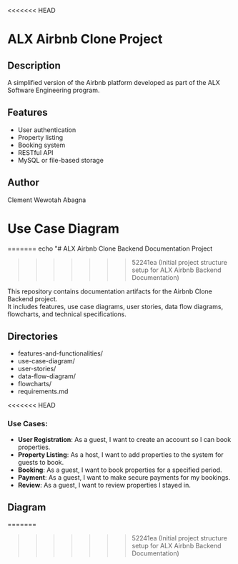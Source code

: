 <<<<<<< HEAD
# ALX Airbnb Clone Project

## Description
A simplified version of the Airbnb platform developed as part of the ALX Software Engineering program.

## Features
- User authentication
- Property listing
- Booking system
- RESTful API
- MySQL or file-based storage

## Author
Clement Wewotah Abagna

# Use Case Diagram
=======
echo "# ALX Airbnb Clone Backend Documentation Project
>>>>>>> 52241ea (Initial project structure setup for ALX Airbnb Backend Documentation)

This repository contains documentation artifacts for the Airbnb Clone Backend project.  
It includes features, use case diagrams, user stories, data flow diagrams, flowcharts, and technical specifications.

## Directories
- features-and-functionalities/
- use-case-diagram/
- user-stories/
- data-flow-diagram/
- flowcharts/
- requirements.md

<<<<<<< HEAD
### Use Cases:
- **User Registration**: As a guest, I want to create an account so I can book properties.
- **Property Listing**: As a host, I want to add properties to the system for guests to book.
- **Booking**: As a guest, I want to book properties for a specified period.
- **Payment**: As a guest, I want to make secure payments for my bookings.
- **Review**: As a guest, I want to review properties I stayed in.

## Diagram
=======
>>>>>>> 52241ea (Initial project structure setup for ALX Airbnb Backend Documentation)
